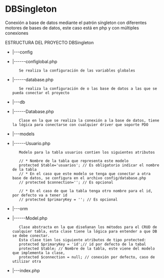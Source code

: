 # DBSingleton
Conexión a base de datos mediante el patrón síngleton con diferentes motores de bases de datos, este caso está en php y con múltiples conexiones

ESTRUCTURA DEL PROYECTO
DBSingleton
* |---config
* |------configlobal.php
         
         Se realiza la configuración de las variables globales 
* |------database.php
         
         Se realiza la configuración de o las base de datos a las que se pueda conectar el proyecto
* |---db
* |------Database.php
         
         Clase en la que se realiza la conexión a la base de datos, tiene la lógica para conectarse con cualquier driver que soporte PDO
* |---models
* |------Usuario.php
         
         Modelo para la tabla usuarios contien los siguientes atributos 

         // * Nombre de la tabla que representa este modelo
         protected $table='usuarios'; // Es obligatorio indicar el nombre de la tabla
         // * En el caso que este modelo se tenga que conectar a otra base de datos, se configura en el archivo config/database.php
         // protected $connection=''; // Es opcional

         // * En el caso de que la tabla tenga otro nombre para el id, por defecto va a tener id
         // protected $primaryKey = ''; // Es opcional
* |---orm
* |------Model.php
         
         Clase abstracta en la que diseñanan los métodos para el CRUD de cualquier tabla, esta clase tiene la lógica para entender a que DB se debe conectar.
         Esta clase tien los siguiente atributos de tipo protected:
         protected $primaryKey = 'id';// id por defecto de la tabal
         protected $table; // Nombre de la tabla, este viene del modelo que implementa la clase,
         protected $connection = null; // conexión por defecto, caso de utilizar otra
* |---index.php
